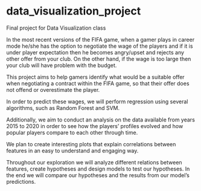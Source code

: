 # data_visualization_project
Final project for Data Visualization class


In the most recent versions of the FIFA game, when a gamer plays in career mode he/she has the option to negotiate the wage of the players and if it is under player expectation then he becomes angry/upset and rejects any other offer from your club. On the other hand, if the wage is too large then your club will have problem with the budget. 

This project aims to help gamers identify what would be a suitable offer when negotiating a contract within the FIFA game, so that their offer does not offend or overestimate the player. 

In order to predict these wages, we will perform regression using several algorithms, such as Random Forest and SVM. 

Additionally, we aim to conduct an analysis on the data available from years 2015 to 2020 in order to see how the players’ profiles evolved and how popular players compare to each other through time. 

We plan to create interesting plots that explain correlations between features in an easy to understand and engaging way.  

Throughout our exploration we will analyze different relations between features, create hypotheses and design models to test our hypotheses. In the end we will compare our hypotheses and the results from our model’s predictions. 
